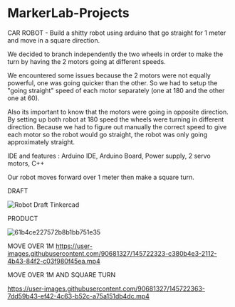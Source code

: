 # MarkerLab-Projects
CAR ROBOT - Build a shitty robot using arduino that go straight for 1 meter and move in a square direction.

We decided to branch independently the two wheels in order to make the turn by having the 2 motors going at different speeds.

We encountered some issues because the 2 motors were not equally powerful, one was going quicker than the other. So we had to setup the "going straight" speed of each motor separately (one at 180 and the other one at 60).

Also its important to know that the motors were going in opposite direction. By setting up both robot at 180 speed the wheels were turning in different direction. Because we had to figure out manually the correct speed to give each motor so the robot would go straight, the robot was only going approximately straight.

IDE and features : Arduino IDE, Arduino Board, Power supply, 2 servo motors, C++

Our robot moves forward over 1 meter then make a square turn.



DRAFT

![Robot Draft Tinkercad](https://user-images.githubusercontent.com/90681327/145722127-2c9cb010-067e-45e7-86a7-fa11806fc002.png)


PRODUCT

![61b4ce227572b8b1bb751e35](https://user-images.githubusercontent.com/90681327/145722231-77433d30-2434-47d1-abad-126beeda9f60.PNG)

MOVE OVER 1M
https://user-images.githubusercontent.com/90681327/145722323-c380b4e3-2112-4b43-84f2-c03f980f45ea.mp4

MOVE OVER 1M AND SQUARE TURN


https://user-images.githubusercontent.com/90681327/145722363-7dd59b43-ef42-4c63-b52c-a75a151db4dc.mp4
